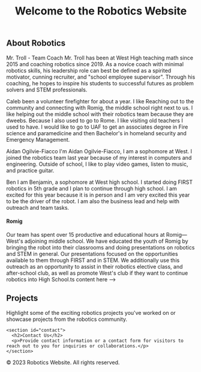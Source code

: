 <!DOCTYPE html>
<html lang="en">
<head>
  <meta charset="UTF-8">
  <meta name="viewport" content="width=device-width, initial-scale=1.0">
  <title>Robotics Website</title>
  <link rel="stylesheet" href="styles.css">
</head>
<body>
  <header>
    <h1>Welcome to the Robotics Website</h1>
 
  </header>

  <main>
    <section id="about us">
      <h2>About Robotics</h2>
      <p>
Mr. Troll - Team Coach
Mr. Troll has been at West High teaching math since 2015 and coaching robotics since 2019. As a novice coach with minimal robotics skills, his leadership role can best be defined as a spirited motivator, cunning recruiter, and "school employee supervisor". Through his coaching, he hopes to inspire his students to successful futures as problem solvers and STEM professionals.

Caleb
been a volunteer firefighter for about a year. I like Reaching out to the community and connecting with Romig, the middle school right next to us. I like  helping out the middle school with their robotics team because they are dweebs. Because I also used to go to Rome. I like visiting old teachers I used to have. I would like to go to UAF to get an associates degree in Fire science and paramedicine and then Bachelor's in homeland security and Emergency Management.

Aidan Ogilvie-Fiacco
I'm Aidan Ogilvie-Fiacco, I am a sophomore at West. I joined the robotics team last year because of my interest in computers and engineering. Outside of school, I like to play video games, listen to music, and practice guitar.

Ben
I am Benjamin, a sophomore at West high school. I started doing FIRST robotics in 5th grade and I plan to continue through high school. I am excited for this year because it is in person and I am very excited this year to be the driver of the robot. I am also the business lead and help with outreach and team tasks.

</p>
    </section>
<main>
  <section id="about">
    <!-- About content here -->
  </section>

  <section id="community outreach">
<p>
        <h4>Romig</h4>

Our team has spent over 15 productive and educational hours at Romig—West's adjoining middle school. We have educated the youth of Romig by bringing the robot into their classrooms and doing presentations on robotics and STEM in general. Our presentations focused on the opportunities available to them through FIRST and in STEM. We additionally use this outreach as an opportunity to assist in their robotics elective class, and after-school club, as well as promote West's club if they want to continue robotics into High School.ts content here -->
    </p>

  </section>

  <section id="contact">
    <!-- Contact content here -->
  </section>
</main>
    <section id="projects">
      <h2>Projects</h2>
      <p>Highlight some of the exciting robotics projects you've worked on or showcase projects from the robotics community.</p>
    </section>

    <section id="contact">
      <h2>Contact Us</h2>
      <p>Provide contact information or a contact form for visitors to reach out to you for inquiries or collaborations.</p>
    </section>
  </main>

  <footer>
    <p>&copy; 2023 Robotics Website. All rights reserved.</p>
  </footer>

  <script src="scripts.js"></script>
</body>
</html>
